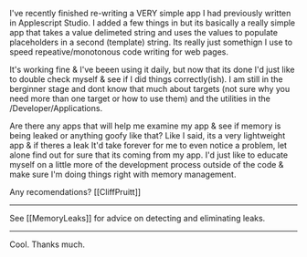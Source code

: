 
I've recently finished re-writing a VERY simple app I had previously written in Applescript Studio.  I added a few things in but its basically a really simple app that takes a value delimeted string and uses the values to populate placeholders in a second (template) string.  Its really just somethign I use to speed repeative/monotonous code writing for web pages.

It's working fine & I've beeen using it daily, but now that its done I'd just like to double check myself & see if I did things correctly(ish).  I am still in the berginner stage and dont know that much about targets (not sure why you need more than one target or how to use them) and the utilities in the /Developer/Applications.

Are there any apps that will help me examine my app & see if memory is being leaked or anything goofy like that?  Like I said, its a very lightweight app & if theres a leak It'd take forever for me to even notice a problem, let alone find out for sure that its coming from my app.  I'd just like to educate myself on a little more of the development process outside of the code & make sure I'm doing things right with memory management.

Any recomendations?  [[CliffPruitt]]

----

See [[MemoryLeaks]] for advice on detecting and eliminating leaks.

----

Cool.  Thanks much.